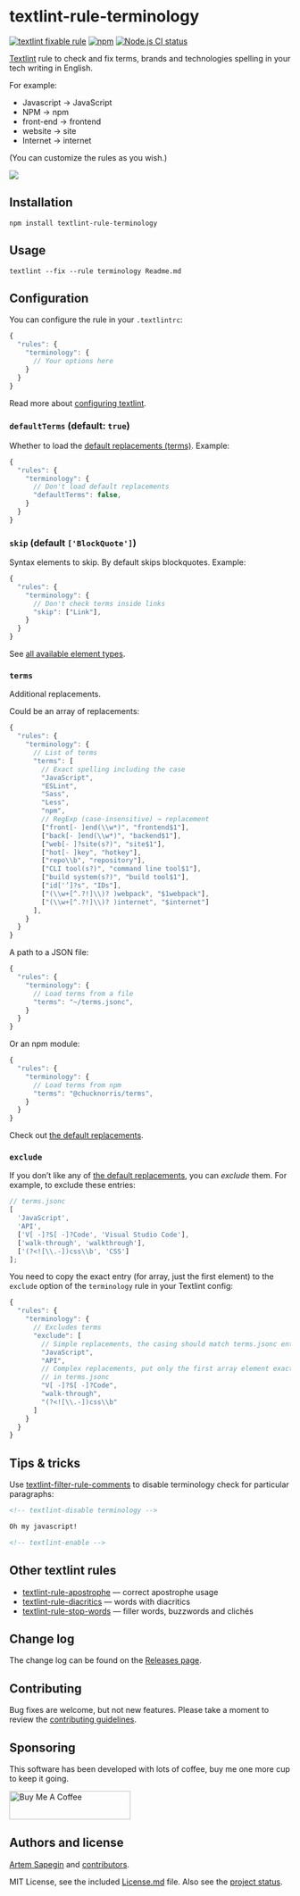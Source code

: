 # textlint-rule-terminology

[![textlint fixable rule](https://img.shields.io/badge/textlint-fixable-green.svg?style=social)](https://textlint.github.io/) [![npm](https://img.shields.io/npm/v/textlint-rule-terminology.svg)](https://www.npmjs.com/package/textlint-rule-terminology) [![Node.js CI status](https://github.com/sapegin/textlint-rule-terminology/workflows/Node.js%20CI/badge.svg)](https://github.com/sapegin/textlint-rule-terminology/actions)

[Textlint](https://github.com/textlint/textlint) rule to check and fix terms, brands and technologies spelling in your tech writing in English.

For example:

- Javascript → JavaScript
- NPM → npm
- front-end → frontend
- website → site
- Internet → internet

(You can customize the rules as you wish.)

![](https://d3vv6lp55qjaqc.cloudfront.net/items/1p0s3e2p1U1m1r3N2Q41/terminology.png)

## Installation

```shell
npm install textlint-rule-terminology
```

## Usage

```shell
textlint --fix --rule terminology Readme.md
```

## Configuration

You can configure the rule in your `.textlintrc`:

```js
{
  "rules": {
    "terminology": {
      // Your options here
    }
  }
}
```

Read more about [configuring textlint](https://github.com/textlint/textlint/blob/master/docs/configuring.md).

### `defaultTerms` (default: `true`)

Whether to load the [default replacements (terms)](./terms.jsonc). Example:

```js
{
  "rules": {
    "terminology": {
      // Don't load default replacements
      "defaultTerms": false,
    }
  }
}
```

### `skip` (default `['BlockQuote']`)

Syntax elements to skip. By default skips blockquotes. Example:

```js
{
  "rules": {
    "terminology": {
      // Don't check terms inside links
      "skip": ["Link"],
    }
  }
}
```

See [all available element types](https://github.com/textlint/textlint/blob/master/packages/%40textlint/ast-node-types/src/ASTNodeTypes.ts).

### `terms`

Additional replacements.

Could be an array of replacements:

```js
{
  "rules": {
    "terminology": {
      // List of terms
      "terms": [
        // Exact spelling including the case
        "JavaScript",
        "ESLint",
        "Sass",
        "Less",
        "npm",
        // RegExp (case-insensitive) → replacement
        ["front[- ]end(\\w*)", "frontend$1"],
        ["back[- ]end(\\w*)", "backend$1"],
        ["web[- ]?site(s?)", "site$1"],
        ["hot[- ]key", "hotkey"],
        ["repo\\b", "repository"],
        ["CLI tool(s?)", "command line tool$1"],
        ["build system(s?)", "build tool$1"],
        ["id['’]?s", "IDs"],
        ["(\\w+[^.?!]\\)? )webpack", "$1webpack"],
        ["(\\w+[^.?!]\\)? )internet", "$internet"]
      ],
    }
  }
}
```

A path to a JSON file:

```js
{
  "rules": {
    "terminology": {
      // Load terms from a file
      "terms": "~/terms.jsonc",
    }
  }
}
```

Or an npm module:

```js
{
  "rules": {
    "terminology": {
      // Load terms from npm
      "terms": "@chucknorris/terms",
    }
  }
}
```

Check out [the default replacements](./terms.jsonc).

### `exclude`

If you don’t like any of [the default replacements](./terms.jsonc), you can _exclude_ them. For example, to exclude these entries:

```js
// terms.jsonc
[
  'JavaScript',
  'API',
  ['V[ -]?S[ -]?Code', 'Visual Studio Code'],
  ['walk-through', 'walkthrough'],
  ['(?<![\\.-])css\\b', 'CSS']
];
```

You need to copy the exact entry (for array, just the first element) to the `exclude` option of the `terminology` rule in your Textlint config:

```js
{
  "rules": {
    "terminology": {
      // Excludes terms
      "exclude": [
        // Simple replacements, the casing should match terms.jsonc entry
        "JavaScript",
        "API",
        // Complex replacements, put only the first array element exactly as
        // in terms.jsonc
        "V[ -]?S[ -]?Code",
        "walk-through",
        "(?<![\\.-])css\\b"
      ]
    }
  }
}
```

## Tips & tricks

Use [textlint-filter-rule-comments](https://github.com/textlint/textlint-filter-rule-comments) to disable terminology check for particular paragraphs:

```markdown
<!-- textlint-disable terminology -->

Oh my javascript!

<!-- textlint-enable -->
```

## Other textlint rules

- [textlint-rule-apostrophe](https://github.com/sapegin/textlint-rule-apostrophe) — correct apostrophe usage
- [textlint-rule-diacritics](https://github.com/sapegin/textlint-rule-diacritics) — words with diacritics
- [textlint-rule-stop-words](https://github.com/sapegin/textlint-rule-stop-words) — filler words, buzzwords and clichés

## Change log

The change log can be found on the [Releases page](https://github.com/sapegin/textlint-rule-terminology/releases).

## Contributing

Bug fixes are welcome, but not new features. Please take a moment to review the [contributing guidelines](Contributing.md).

## Sponsoring

This software has been developed with lots of coffee, buy me one more cup to keep it going.

<a href="https://www.buymeacoffee.com/sapegin" target="_blank"><img src="https://cdn.buymeacoffee.com/buttons/lato-orange.png" alt="Buy Me A Coffee" height="51" width="217" ></a>

## Authors and license

[Artem Sapegin](https://sapegin.me) and [contributors](https://github.com/sapegin/textlint-rule-terminology/graphs/contributors).

MIT License, see the included [License.md](License.md) file. Also see the [project status](https://github.com/sapegin/textlint-rule-terminology/discussions/65).
